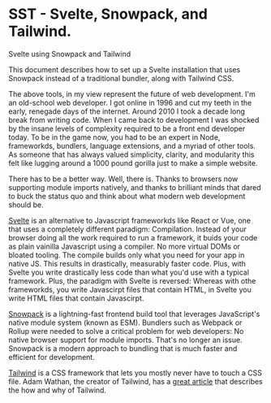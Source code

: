 # SST - Svelte, Snowpack, and Tailwind.

Svelte using Snowpack and Tailwind

This document describes how to set up a Svelte installation that uses Snowpack instead of a traditional bundler, along with Tailwind CSS.

The above tools, in my view represent the future of web development. I'm an old-school web developer. I got online in 1996 and cut my teeth in the early, renegade days of the internet. Around 2010 I took a decade long break from writing code. When I came back to development I was shocked by the insane levels of complexity required to be a front end developer today. To be in the game now, you had to be an expert in Node, frameworkds, bundlers, language extensions, and a myriad of other tools. As someone that has always valued simplicity, clarity, and modularity this felt like lugging around a 1000 pound gorilla just to make a simple website.

There has to be a better way. Well, there is. Thanks to browsers now supporting module imports natively, and thanks to brilliant minds that dared to buck the status quo and think about what modern web development should be.

[Svelte](https://svelte.dev) is an alternative to Javascript frameworkds like React or Vue, one that uses a completely different paradigm: Compilation. Instead of your browser doing all the work required to run a framework, it buids your code as plain vainilla Javascript using a compiler. No more virtual DOMs or bloated tooling. The compile builds only what you need for your app in native JS. This results in drastically, measurably faster code. Plus, with Svelte you write drastically less code than what you'd use with a typical framework. Plus, the paradigm with Svelte is reversed: Whereas with othe frameworkds, you write Javascirpt files that contain HTML, in Svelte you write HTML files that contain Javascirpt. 

[Snowpack](https://www.snowpack.dev) is a lightning-fast frontend build tool that leverages JavaScript's native module system (known as ESM). Bundlers such as Webpack or Rollup were needed to solve a critical problem for web developers: No native browser support for module imports. That's no longer an issue. Snowpack is a modern approach to bundling that is much faster and efficient for development. 

[Tailwind](https://tailwindcss.com) is a CSS framework that lets you mostly never have to touch a CSS file.  Adam Wathan, the creator of Tailwind, has a [great article](https://adamwathan.me/css-utility-classes-and-separation-of-concerns/) that describes the how and why of Tailwind.

